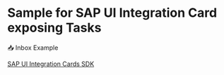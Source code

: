 # Sample for SAP UI Integration Card exposing Tasks

:inbox_tray: Inbox Example

[SAP UI Integration Cards SDK](https://sapui5.hana.ondemand.com/sdk/test-resources/sap/ui/integration/demokit/cardExplorer/index.html)
